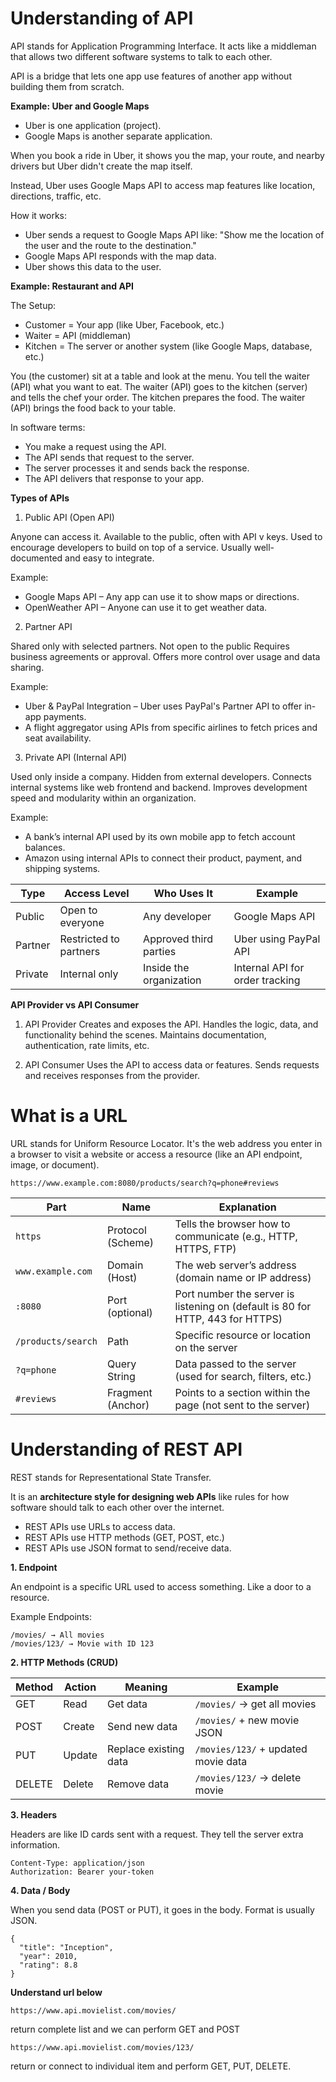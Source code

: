 # Understanding of API


API stands for Application Programming Interface.
It acts like a middleman that allows two different software systems to talk to each other.

API is a bridge that lets one app use features of another app without building them from scratch.

**Example: Uber and Google Maps**
* Uber is one application (project).
* Google Maps is another separate application.

When you book a ride in Uber, it shows you the map, your route, and nearby drivers but Uber didn't create the map itself.

Instead, Uber uses Google Maps API to access map features like location, directions, traffic, etc.

How it works:
* Uber sends a request to Google Maps API like:
  "Show me the location of the user and the route to the    destination."
* Google Maps API responds with the map data.
* Uber shows this data to the user.

**Example: Restaurant and API**

The Setup:
* Customer = Your app (like Uber, Facebook, etc.)
* Waiter = API (middleman)
* Kitchen = The server or another system (like Google Maps, database, etc.)

You (the customer) sit at a table and look at the menu. You tell the waiter (API) what you want to eat. The waiter (API) goes to the kitchen (server) and tells the chef your order. The kitchen prepares the food. The waiter (API) brings the food back to your table.

In software terms:
* You make a request using the API.
* The API sends that request to the server.
* The server processes it and sends back the response.
* The API delivers that response to your app.

**Types of APIs**

1. Public API (Open API)

Anyone can access it. Available to the public, often with API v keys. Used to encourage developers to build on top of a service.
Usually well-documented and easy to integrate.

Example:
- Google Maps API – Any app can use it to show maps or directions.
- OpenWeather API – Anyone can use it to get weather data.

2. Partner API

Shared only with selected partners. Not open to the public Requires business agreements or approval. Offers more control over usage and data sharing.

Example:
- Uber & PayPal Integration – Uber uses PayPal's Partner API to offer in-app payments.
- A flight aggregator using APIs from specific airlines to fetch prices and seat availability.

3. Private API (Internal API)

Used only inside a company. Hidden from external developers. Connects internal systems like web frontend and backend. Improves development speed and modularity within an organization.

Example:
- A bank’s internal API used by its own mobile app to fetch account balances.
- Amazon using internal APIs to connect their product, payment, and shipping systems.


| Type    | Access Level          | Who Uses It             | Example                         |
|---------|------------------------|--------------------------|----------------------------------|
| Public  | Open to everyone       | Any developer            | Google Maps API                 |
| Partner | Restricted to partners | Approved third parties   | Uber using PayPal API           |
| Private | Internal only          | Inside the organization  | Internal API for order tracking |

**API Provider vs API Consumer**

1. API Provider
Creates and exposes the API. Handles the logic, data, and functionality behind the scenes. Maintains documentation, authentication, rate limits, etc.

2. API Consumer
Uses the API to access data or features. Sends requests and receives responses from the provider.

# What is a URL

URL stands for Uniform Resource Locator.
It's the web address you enter in a browser to visit a website or access a resource (like an API endpoint, image, or document).
```
https://www.example.com:8080/products/search?q=phone#reviews
```
| Part              | Name               | Explanation                                                                 |
|-------------------|--------------------|-----------------------------------------------------------------------------|
| `https`           | Protocol (Scheme)  | Tells the browser how to communicate (e.g., HTTP, HTTPS, FTP)              |
| `www.example.com` | Domain (Host)      | The web server’s address (domain name or IP address)                       |
| `:8080`           | Port (optional)    | Port number the server is listening on (default is 80 for HTTP, 443 for HTTPS) |
| `/products/search`| Path               | Specific resource or location on the server                                |
| `?q=phone`        | Query String       | Data passed to the server (used for search, filters, etc.)                 |
| `#reviews`        | Fragment (Anchor)  | Points to a section within the page (not sent to the server)               |

# Understanding of REST API

REST stands for Representational State Transfer.

It is an **architecture style for designing web APIs** like rules for how software should talk to each other over the internet.

* REST APIs use URLs to access data.
* REST APIs use HTTP methods (GET, POST, etc.)
* REST APIs use JSON format to send/receive data.

**1. Endpoint**

An endpoint is a specific URL used to access something. Like a door to a resource.

Example Endpoints:
```
/movies/ → All movies
/movies/123/ → Movie with ID 123
```

**2. HTTP Methods (CRUD)**

| Method | Action  | Meaning              | Example                                     |
|--------|---------|----------------------|---------------------------------------------|
| GET    | Read    | Get data             | `/movies/` → get all movies                 |
| POST   | Create  | Send new data        | `/movies/` + new movie JSON                 |
| PUT    | Update  | Replace existing data| `/movies/123/` + updated movie data         |
| DELETE | Delete  | Remove data          | `/movies/123/` → delete movie               |

**3. Headers**

Headers are like ID cards sent with a request.
They tell the server extra information.
```
Content-Type: application/json
Authorization: Bearer your-token
```

**4. Data / Body**

When you send data (POST or PUT), it goes in the body. Format is usually JSON.
```
{
  "title": "Inception",
  "year": 2010,
  "rating": 8.8
}
```

**Understand url below**
```
https://www.api.movielist.com/movies/ 
```
return complete list and we can perform GET and POST
```
https://www.api.movielist.com/movies/123/ 
```
return or connect to individual item and perform GET, PUT, DELETE.
